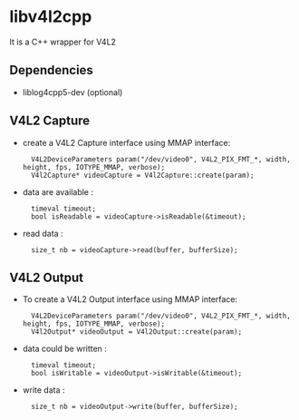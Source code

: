 
libv4l2cpp
====================

It is a C++ wrapper for V4L2

Dependencies
------------
 - liblog4cpp5-dev (optional)
 
V4L2 Capture
-------------
 - create a V4L2 Capture interface using MMAP interface:

         V4L2DeviceParameters param("/dev/video0", V4L2_PIX_FMT_*, width, height, fps, IOTYPE_MMAP, verbose);
         V4l2Capture* videoCapture = V4l2Capture::create(param);

 - data are available :

         timeval timeout; 
         bool isReadable = videoCapture->isReadable(&timeout);

 - read data :

         size_t nb = videoCapture->read(buffer, bufferSize);


V4L2 Output
-------------

 - To create a V4L2 Output interface using MMAP interface:

         V4L2DeviceParameters param("/dev/video0", V4L2_PIX_FMT_*, width, height, fps, IOTYPE_MMAP, verbose);
         V4l2Output* videoOutput = V4l2Output::create(param);

 - data could be written :

         timeval timeout; 
         bool isWritable = videoOutput->isWritable(&timeout);

 - write data :

         size_t nb = videoOutput->write(buffer, bufferSize);
